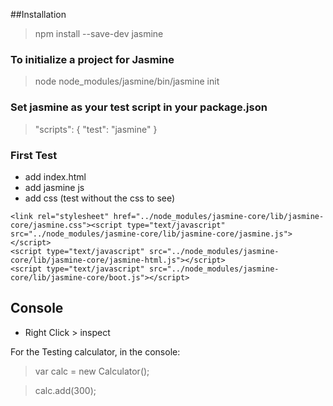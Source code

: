 ##Installation
>npm install --save-dev jasmine

### To initialize a project for Jasmine

>node node_modules/jasmine/bin/jasmine init

### Set jasmine as your test script in your package.json

>"scripts": { "test": "jasmine" }


### First Test
*  add index.html
*  add jasmine js 
*  add css (test without the css to see)


>    
    <link rel="stylesheet" href="../node_modules/jasmine-core/lib/jasmine-core/jasmine.css"><script type="text/javascript" src="../node_modules/jasmine-core/lib/jasmine-core/jasmine.js"></script>
    <script type="text/javascript" src="../node_modules/jasmine-core/lib/jasmine-core/jasmine-html.js"></script>
    <script type="text/javascript" src="../node_modules/jasmine-core/lib/jasmine-core/boot.js"></script>


## Console
- Right Click > inspect

For the Testing calculator, in the console: 

> var calc = new Calculator();

> calc.add(300);